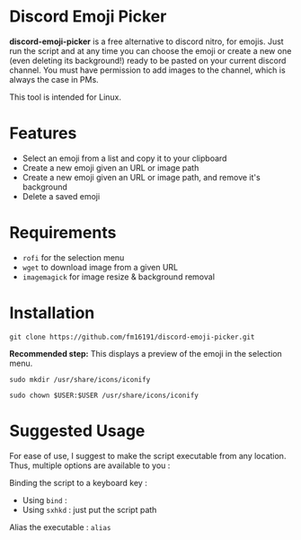 # Discord Emoji Picker

**discord-emoji-picker** is a free alternative to discord nitro, for emojis. Just run the script and at any time you can choose the emoji or create a new one (even deleting its background!) ready to be pasted on your current discord channel. You must have permission to add images to the channel, which is always the case in PMs.

This tool is intended for Linux.

# Features

- Select an emoji from a list and copy it to your clipboard
- Create a new emoji given an URL or image path
- Create a new emoji given an URL or image path, and remove it's background
- Delete a saved emoji

# Requirements

- `rofi` for the selection menu
- `wget` to download image from a given URL
- `imagemagick` for image resize & background removal

# Installation

`git clone https://github.com/fm16191/discord-emoji-picker.git`

**Recommended step:**
This displays a preview of the emoji in the selection menu.

`sudo mkdir /usr/share/icons/iconify`

`sudo chown $USER:$USER /usr/share/icons/iconify`



# Suggested Usage

For ease of use, I suggest to make the script executable from any location.
Thus, multiple options are available to you : 

Binding the script to a keyboard key : 
- Using `bind` : 
- Using `sxhkd` : just put the script path

Alias the executable : `alias`
